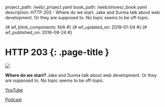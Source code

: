 project_path: /web/_project.yaml book_path: /web/shows/_book.yaml description: HTTP 203 - Where do we start. Jake and Surma talk about web development. Or they are supposed to. No topic seems to be off-topic.

{# wf_blink_components: N/A #} {# wf_updated_on: 2019-01-04 #} {# wf_published_on: 2016-08-24 #}

# HTTP 203 {: .page-title }

<img src="/web/shows/http203/podcast/images/surma-and-jake-2.jpg" class="attempt-right" />

**Where do we start?** Jake and Surma talk about web development. Or they are supposed to. No topic seems to be off-topic.

[YouTube](https://www.youtube.com/playlist?list=PLNYkxOF6rcIAKIQFsNbV0JDws_G_bnNo9)

[Podcast](podcast/)